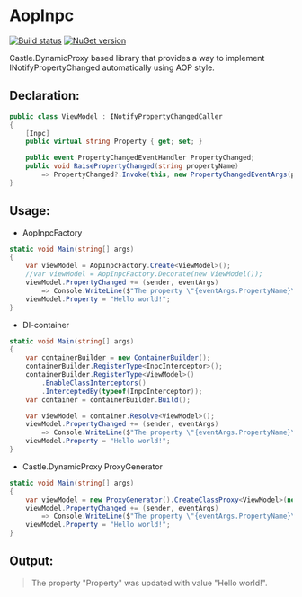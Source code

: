 # AopInpc

[![Build status](https://ci.appveyor.com/api/projects/status/owvt12r5l2vs4hfs?svg=true)](https://ci.appveyor.com/project/Serg046/aopinpc) [![NuGet version](https://badge.fury.io/nu/AopInpc.svg)](https://badge.fury.io/nu/AopInpc)

Castle.DynamicProxy based library that provides a way to implement INotifyPropertyChanged automatically using AOP style.

## Declaration:
```csharp
public class ViewModel : INotifyPropertyChangedCaller
{
    [Inpc]
    public virtual string Property { get; set; }

    public event PropertyChangedEventHandler PropertyChanged;
    public void RaisePropertyChanged(string propertyName)
        => PropertyChanged?.Invoke(this, new PropertyChangedEventArgs(propertyName));
}
```
## Usage:
- AopInpcFactory
```csharp
static void Main(string[] args)
{
    var viewModel = AopInpcFactory.Create<ViewModel>();
    //var viewModel = AopInpcFactory.Decorate(new ViewModel());
    viewModel.PropertyChanged += (sender, eventArgs)
        => Console.WriteLine($"The property \"{eventArgs.PropertyName}\" was updated with value \"{viewModel.Property}\".");
    viewModel.Property = "Hello world!";
}
```
- DI-container
```csharp
static void Main(string[] args)
{
    var containerBuilder = new ContainerBuilder();
    containerBuilder.RegisterType<InpcInterceptor>();
    containerBuilder.RegisterType<ViewModel>()
        .EnableClassInterceptors()
        .InterceptedBy(typeof(InpcInterceptor));
    var container = containerBuilder.Build();

    var viewModel = container.Resolve<ViewModel>();
    viewModel.PropertyChanged += (sender, eventArgs)
        => Console.WriteLine($"The property \"{eventArgs.PropertyName}\" was updated with value \"{viewModel.Property}\".");
    viewModel.Property = "Hello world!";
}
```
- Castle.DynamicProxy ProxyGenerator
```csharp
static void Main(string[] args)
{
    var viewModel = new ProxyGenerator().CreateClassProxy<ViewModel>(new InpcInterceptor());
    viewModel.PropertyChanged += (sender, eventArgs)
        => Console.WriteLine($"The property \"{eventArgs.PropertyName}\" was updated with value \"{viewModel.Property}\".");
    viewModel.Property = "Hello world!";
}
```
## Output:
> The property "Property" was updated with value "Hello world!".
